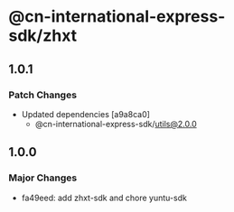 # @cn-international-express-sdk/zhxt

## 1.0.1

### Patch Changes

- Updated dependencies [a9a8ca0]
  - @cn-international-express-sdk/utils@2.0.0

## 1.0.0

### Major Changes

- fa49eed: add zhxt-sdk and chore yuntu-sdk
